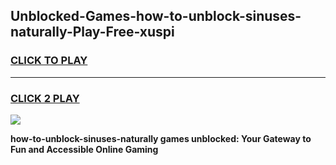 
## Unblocked-Games-how-to-unblock-sinuses-naturally-Play-Free-xuspi
<h3>
<a href="https://premium76.site?title=how-to-unblock-sinuses-naturally&ref=21A">CLICK TO PLAY</a></h3>
<hr>

<h3>
<a href="https://premium76.site?title=how-to-unblock-sinuses-naturally&ref=21A">CLICK 2 PLAY</a>
  
</h3>

<a href="https://premium76.site?title=how-to-unblock-sinuses-naturally&ref=21A"><img src="https://clearcache.store/games.png"></a>


**how-to-unblock-sinuses-naturally games unblocked: Your Gateway to Fun and Accessible Online Gaming**

